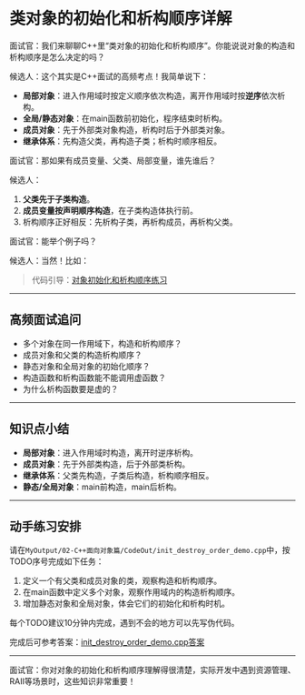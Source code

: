 # 类对象的初始化和析构顺序详解

面试官：我们来聊聊C++里“类对象的初始化和析构顺序”。你能说说对象的构造和析构顺序是怎么决定的吗？

候选人：这个其实是C++面试的高频考点！我简单说下：

- **局部对象**：进入作用域时按定义顺序依次构造，离开作用域时按**逆序**依次析构。
- **全局/静态对象**：在main函数前初始化，程序结束时析构。
- **成员对象**：先于外部类对象构造，析构时后于外部类对象。
- **继承体系**：先构造父类，再构造子类；析构时顺序相反。

面试官：那如果有成员变量、父类、局部变量，谁先谁后？

候选人：
1. **父类先于子类构造**。
2. **成员变量按声明顺序构造**，在子类构造体执行前。
3. 析构顺序正好相反：先析构子类，再析构成员，再析构父类。

面试官：能举个例子吗？

候选人：当然！比如：

> 代码引导：[对象初始化和析构顺序练习](../../MyOutput/02-C++面向对象篇/CodeOut/init_destroy_order_demo.cpp)

---

## 高频面试追问

- 多个对象在同一作用域下，构造和析构顺序？
- 成员对象和父类的构造析构顺序？
- 静态对象和全局对象的初始化顺序？
- 构造函数和析构函数能不能调用虚函数？
- 为什么析构函数要是虚的？

---

## 知识点小结

- **局部对象**：进入作用域时构造，离开时逆序析构。
- **成员对象**：先于外部类构造，后于外部类析构。
- **继承体系**：父类先构造，子类后构造，析构顺序相反。
- **静态/全局对象**：main前构造，main后析构。

---

## 动手练习安排

请在`MyOutput/02-C++面向对象篇/CodeOut/init_destroy_order_demo.cpp`中，按TODO序号完成如下任务：
1. 定义一个有父类和成员对象的类，观察构造和析构顺序。
2. 在main函数中定义多个对象，观察作用域内的构造析构顺序。
3. 增加静态对象和全局对象，体会它们的初始化和析构时机。

每个TODO建议10分钟内完成，遇到不会的地方可以先写伪代码。

完成后可参考答案：[init_destroy_order_demo.cpp答案](../../MyOutput/02-C++面向对象篇/CodeOut/Solution/init_destroy_order_demo.cpp)

---

面试官：你对对象的初始化和析构顺序理解得很清楚，实际开发中遇到资源管理、RAII等场景时，这些知识非常重要！

